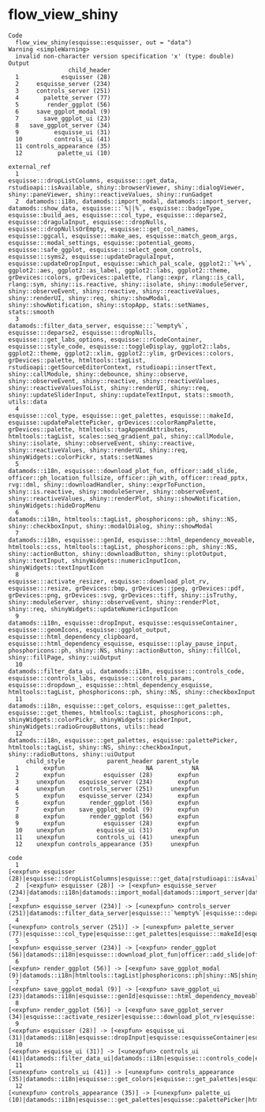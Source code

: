# flow_view_shiny

    Code
      flow_view_shiny(esquisse::esquisser, out = "data")
    Warning <simpleWarning>
      invalid non-character version specification 'x' (type: double)
    Output
                     child_header
      1            esquisser (28)
      2     esquisse_server (234)
      3     controls_server (251)
      4       palette_server (77)
      5        render_ggplot (56)
      6     save_ggplot_modal (9)
      7       save_ggplot_ui (23)
      8   save_ggplot_server (34)
      9          esquisse_ui (31)
      10         controls_ui (41)
      11 controls_appearance (35)
      12          palette_ui (10)
                                                                                                                                                                                                                                                                                                                                                                                                                                                                                                                                                                                                                                                                                                                                                                                                                                                                                                                                                                                                  external_ref
      1                                                                                                                                                                                                                                                                                                                                                                                                                                                                                                                                                                                                                                                                                                                                                                                                                        esquisse:::dropListColumns, esquisse:::get_data, rstudioapi::isAvailable, shiny::browserViewer, shiny::dialogViewer, shiny::paneViewer, shiny::reactiveValues, shiny::runGadget
      2  datamods::i18n, datamods::import_modal, datamods::import_server, datamods::show_data, esquisse:::`%||%`, esquisse:::badgeType, esquisse::build_aes, esquisse:::col_type, esquisse:::deparse2, esquisse::dragulaInput, esquisse:::dropNulls, esquisse:::dropNullsOrEmpty, esquisse:::get_col_names, esquisse::ggcall, esquisse:::make_aes, esquisse::match_geom_args, esquisse:::modal_settings, esquisse::potential_geoms, esquisse::safe_ggplot, esquisse:::select_geom_controls, esquisse:::syms2, esquisse::updateDragulaInput, esquisse::updateDropInput, esquisse::which_pal_scale, ggplot2::`%+%`, ggplot2::aes, ggplot2::as_label, ggplot2::labs, ggplot2::theme, grDevices::colors, grDevices::palette, rlang::expr, rlang::is_call, rlang::sym, shiny::is.reactive, shiny::isolate, shiny::moduleServer, shiny::observeEvent, shiny::reactive, shiny::reactiveValues, shiny::renderUI, shiny::req, shiny::showModal, shiny::showNotification, shiny::stopApp, stats::setNames, stats::smooth
      3                                                                                                                                                                                                                                                                                                                                                    datamods::filter_data_server, esquisse:::`%empty%`, esquisse:::deparse2, esquisse:::dropNulls, esquisse:::get_labs_options, esquisse:::rCodeContainer, esquisse:::style_code, esquisse:::toggleDisplay, ggplot2::labs, ggplot2::theme, ggplot2::xlim, ggplot2::ylim, grDevices::colors, grDevices::palette, htmltools::tagList, rstudioapi::getSourceEditorContext, rstudioapi::insertText, shiny::callModule, shiny::debounce, shiny::observe, shiny::observeEvent, shiny::reactive, shiny::reactiveValues, shiny::reactiveValuesToList, shiny::renderUI, shiny::req, shiny::updateSliderInput, shiny::updateTextInput, stats::smooth, utils::data
      4                                                                                                                                                                                                                                                                                                                                                                                                                                                                                                                                                                                                  esquisse:::col_type, esquisse:::get_palettes, esquisse:::makeId, esquisse::updatePalettePicker, grDevices::colorRampPalette, grDevices::palette, htmltools::tagAppendAttributes, htmltools::tagList, scales::seq_gradient_pal, shiny::callModule, shiny::isolate, shiny::observeEvent, shiny::reactive, shiny::reactiveValues, shiny::renderUI, shiny::req, shinyWidgets::colorPickr, stats::setNames
      5                                                                                                                                                                                                                                                                                                                                                                                                                                                                                                                                                                                                                                            datamods::i18n, esquisse:::download_plot_fun, officer::add_slide, officer::ph_location_fullsize, officer::ph_with, officer::read_pptx, rvg::dml, shiny::downloadHandler, shiny::exprToFunction, shiny::is.reactive, shiny::moduleServer, shiny::observeEvent, shiny::reactiveValues, shiny::renderPlot, shiny::showNotification, shinyWidgets::hideDropMenu
      6                                                                                                                                                                                                                                                                                                                                                                                                                                                                                                                                                                                                                                                                                                                                                                                                                                                                           datamods::i18n, htmltools::tagList, phosphoricons::ph, shiny::NS, shiny::checkboxInput, shiny::modalDialog, shiny::showModal
      7                                                                                                                                                                                                                                                                                                                                                                                                                                                                                                                                                                                                                                                                                                                  datamods::i18n, esquisse:::genId, esquisse:::html_dependency_moveable, htmltools::css, htmltools::tagList, phosphoricons::ph, shiny::NS, shiny::actionButton, shiny::downloadButton, shiny::plotOutput, shiny::textInput, shinyWidgets::numericInputIcon, shinyWidgets::textInputIcon
      8                                                                                                                                                                                                                                                                                                                                                                                                                                                                                                                                                                                                                                                                                          esquisse:::activate_resizer, esquisse:::download_plot_rv, esquisse:::resize, grDevices::bmp, grDevices::jpeg, grDevices::pdf, grDevices::png, grDevices::svg, grDevices::tiff, shiny::isTruthy, shiny::moduleServer, shiny::observeEvent, shiny::renderPlot, shiny::req, shinyWidgets::updateNumericInputIcon
      9                                                                                                                                                                                                                                                                                                                                                                                                                                                                                                                                                                                                                                                                           datamods::i18n, esquisse::dropInput, esquisse::esquisseContainer, esquisse:::geomIcons, esquisse::ggplot_output, esquisse:::html_dependency_clipboard, esquisse:::html_dependency_esquisse, esquisse:::play_pause_input, phosphoricons::ph, shiny::NS, shiny::actionButton, shiny::fillCol, shiny::fillPage, shiny::uiOutput
      10                                                                                                                                                                                                                                                                                                                                                                                                                                                                                                                                                                                                                                                                                                                                           datamods::filter_data_ui, datamods::i18n, esquisse:::controls_code, esquisse:::controls_labs, esquisse:::controls_params, esquisse:::dropdown_, esquisse:::html_dependency_esquisse, htmltools::tagList, phosphoricons::ph, shiny::NS, shiny::checkboxInput
      11                                                                                                                                                                                                                                                                                                                                                                                                                                                                                                                                                                                                                                                                                                                                                                       datamods::i18n, esquisse:::get_colors, esquisse:::get_palettes, esquisse:::get_themes, htmltools::tagList, phosphoricons::ph, shinyWidgets::colorPickr, shinyWidgets::pickerInput, shinyWidgets::radioGroupButtons, utils::head
      12                                                                                                                                                                                                                                                                                                                                                                                                                                                                                                                                                                                                                                                                                                                                                                                                                                           datamods::i18n, esquisse:::get_palettes, esquisse::palettePicker, htmltools::tagList, shiny::NS, shiny::checkboxInput, shiny::radioButtons, shiny::uiOutput
         child_style            parent_header parent_style
      1       expfun                       NA           NA
      2       expfun           esquisser (28)       expfun
      3     unexpfun    esquisse_server (234)       expfun
      4     unexpfun    controls_server (251)     unexpfun
      5       expfun    esquisse_server (234)       expfun
      6       expfun       render_ggplot (56)       expfun
      7       expfun    save_ggplot_modal (9)       expfun
      8       expfun       render_ggplot (56)       expfun
      9       expfun           esquisser (28)       expfun
      10    unexpfun         esquisse_ui (31)       expfun
      11    unexpfun         controls_ui (41)     unexpfun
      12    unexpfun controls_appearance (35)     unexpfun
                                                                                                                                                                                                                                                                                                                                                                                                                                                                                                                                                                                                                                                                                                                                                                                                                                                                                                                                                                                                                              code
      1                                                                                                                                                                                                                                                                                                                                                                                                                                                                                                                                                                                                                                                                                                                                                                                                                         [<expfun> esquisser (28)|esquisse:::dropListColumns|esquisse:::get_data|rstudioapi::isAvailable|shiny::browserViewer|shiny::dialogViewer|shiny::paneViewer|shiny::reactiveValues|shiny::runGadget]
      2  [<expfun> esquisser (28)] -> [<expfun> esquisse_server (234)|datamods::i18n|datamods::import_modal|datamods::import_server|datamods::show_data|esquisse:::`%\\|\\|%`|esquisse:::badgeType|esquisse::build_aes|esquisse:::col_type|esquisse:::deparse2|esquisse::dragulaInput|esquisse:::dropNulls|esquisse:::dropNullsOrEmpty|esquisse:::get_col_names|esquisse::ggcall|esquisse:::make_aes|esquisse::match_geom_args|esquisse:::modal_settings|esquisse::potential_geoms|esquisse::safe_ggplot|esquisse:::select_geom_controls|esquisse:::syms2|esquisse::updateDragulaInput|esquisse::updateDropInput|esquisse::which_pal_scale|ggplot2::`%+%`|ggplot2::aes|ggplot2::as_label|ggplot2::labs|ggplot2::theme|grDevices::colors|grDevices::palette|rlang::expr|rlang::is_call|rlang::sym|shiny::is.reactive|shiny::isolate|shiny::moduleServer|shiny::observeEvent|shiny::reactive|shiny::reactiveValues|shiny::renderUI|shiny::req|shiny::showModal|shiny::showNotification|shiny::stopApp|stats::setNames|stats::smooth]
      3                                                                                                                                                                                                                                                                                                                              [<expfun> esquisse_server (234)] -> [<unexpfun> controls_server (251)|datamods::filter_data_server|esquisse:::`%empty%`|esquisse:::deparse2|esquisse:::dropNulls|esquisse:::get_labs_options|esquisse:::rCodeContainer|esquisse:::style_code|esquisse:::toggleDisplay|ggplot2::labs|ggplot2::theme|ggplot2::xlim|ggplot2::ylim|grDevices::colors|grDevices::palette|htmltools::tagList|rstudioapi::getSourceEditorContext|rstudioapi::insertText|shiny::callModule|shiny::debounce|shiny::observe|shiny::observeEvent|shiny::reactive|shiny::reactiveValues|shiny::reactiveValuesToList|shiny::renderUI|shiny::req|shiny::updateSliderInput|shiny::updateTextInput|stats::smooth|utils::data]
      4                                                                                                                                                                                                                                                                                                                                                                                                                                                                                                                                                                [<unexpfun> controls_server (251)] -> [<unexpfun> palette_server (77)|esquisse:::col_type|esquisse:::get_palettes|esquisse:::makeId|esquisse::updatePalettePicker|grDevices::colorRampPalette|grDevices::palette|htmltools::tagAppendAttributes|htmltools::tagList|scales::seq_gradient_pal|shiny::callModule|shiny::isolate|shiny::observeEvent|shiny::reactive|shiny::reactiveValues|shiny::renderUI|shiny::req|shinyWidgets::colorPickr|stats::setNames]
      5                                                                                                                                                                                                                                                                                                                                                                                                                                                                                                                                                                                                             [<expfun> esquisse_server (234)] -> [<expfun> render_ggplot (56)|datamods::i18n|esquisse:::download_plot_fun|officer::add_slide|officer::ph_location_fullsize|officer::ph_with|officer::read_pptx|rvg::dml|shiny::downloadHandler|shiny::exprToFunction|shiny::is.reactive|shiny::moduleServer|shiny::observeEvent|shiny::reactiveValues|shiny::renderPlot|shiny::showNotification|shinyWidgets::hideDropMenu]
      6                                                                                                                                                                                                                                                                                                                                                                                                                                                                                                                                                                                                                                                                                                                                                                                                                                   [<expfun> render_ggplot (56)] -> [<expfun> save_ggplot_modal (9)|datamods::i18n|htmltools::tagList|phosphoricons::ph|shiny::NS|shiny::checkboxInput|shiny::modalDialog|shiny::showModal]
      7                                                                                                                                                                                                                                                                                                                                                                                                                                                                                                                                                                                                                                                                               [<expfun> save_ggplot_modal (9)] -> [<expfun> save_ggplot_ui (23)|datamods::i18n|esquisse:::genId|esquisse:::html_dependency_moveable|htmltools::css|htmltools::tagList|phosphoricons::ph|shiny::NS|shiny::actionButton|shiny::downloadButton|shiny::plotOutput|shiny::textInput|shinyWidgets::numericInputIcon|shinyWidgets::textInputIcon]
      8                                                                                                                                                                                                                                                                                                                                                                                                                                                                                                                                                                                                                                                        [<expfun> render_ggplot (56)] -> [<expfun> save_ggplot_server (34)|esquisse:::activate_resizer|esquisse:::download_plot_rv|esquisse:::resize|grDevices::bmp|grDevices::jpeg|grDevices::pdf|grDevices::png|grDevices::svg|grDevices::tiff|shiny::isTruthy|shiny::moduleServer|shiny::observeEvent|shiny::renderPlot|shiny::req|shinyWidgets::updateNumericInputIcon]
      9                                                                                                                                                                                                                                                                                                                                                                                                                                                                                                                                                                                                                                                   [<expfun> esquisser (28)] -> [<expfun> esquisse_ui (31)|datamods::i18n|esquisse::dropInput|esquisse::esquisseContainer|esquisse:::geomIcons|esquisse::ggplot_output|esquisse:::html_dependency_clipboard|esquisse:::html_dependency_esquisse|esquisse:::play_pause_input|phosphoricons::ph|shiny::NS|shiny::actionButton|shiny::fillCol|shiny::fillPage|shiny::uiOutput]
      10                                                                                                                                                                                                                                                                                                                                                                                                                                                                                                                                                                                                                                                                                                            [<expfun> esquisse_ui (31)] -> [<unexpfun> controls_ui (41)|datamods::filter_data_ui|datamods::i18n|esquisse:::controls_code|esquisse:::controls_labs|esquisse:::controls_params|esquisse:::dropdown_|esquisse:::html_dependency_esquisse|htmltools::tagList|phosphoricons::ph|shiny::NS|shiny::checkboxInput]
      11                                                                                                                                                                                                                                                                                                                                                                                                                                                                                                                                                                                                                                                                                                                             [<unexpfun> controls_ui (41)] -> [<unexpfun> controls_appearance (35)|datamods::i18n|esquisse:::get_colors|esquisse:::get_palettes|esquisse:::get_themes|htmltools::tagList|phosphoricons::ph|shinyWidgets::colorPickr|shinyWidgets::pickerInput|shinyWidgets::radioGroupButtons|utils::head]
      12                                                                                                                                                                                                                                                                                                                                                                                                                                                                                                                                                                                                                                                                                                                                                                                                [<unexpfun> controls_appearance (35)] -> [<unexpfun> palette_ui (10)|datamods::i18n|esquisse:::get_palettes|esquisse::palettePicker|htmltools::tagList|shiny::NS|shiny::checkboxInput|shiny::radioButtons|shiny::uiOutput]

